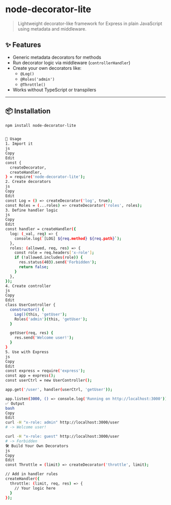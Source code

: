 # node-decorator-lite

> Lightweight decorator-like framework for Express in plain JavaScript using metadata and middleware.

## ✨ Features

- Generic metadata decorators for methods
- Run decorator logic via middleware (`controllerHandler`)
- Create your own decorators like:
  - `@Log()`
  - `@Roles('admin')`
  - `@Throttle()`
- Works without TypeScript or transpilers

---

## 📦 Installation

```bash
npm install node-decorator-lite


🔧 Usage
1. Import it
js
Copy
Edit
const {
  createDecorator,
  createHandler,
} = require('node-decorator-lite');
2. Create decorators
js
Copy
Edit
const Log = () => createDecorator('log', true);
const Roles = (...roles) => createDecorator('roles', roles);
3. Define handler logic
js
Copy
Edit
const handler = createHandler({
  log: (_val, req) => {
    console.log(`[LOG] ${req.method} ${req.path}`);
  },
  roles: (allowed, req, res) => {
    const role = req.headers['x-role'];
    if (!allowed.includes(role)) {
      res.status(403).send('Forbidden');
      return false;
    }
  },
});
4. Create controller
js
Copy
Edit
class UserController {
  constructor() {
    Log()(this, 'getUser');
    Roles('admin')(this, 'getUser');
  }

  getUser(req, res) {
    res.send('Welcome user!');
  }
}
5. Use with Express
js
Copy
Edit
const express = require('express');
const app = express();
const userCtrl = new UserController();

app.get('/user', handler(userCtrl, 'getUser'));

app.listen(3000, () => console.log('Running on http://localhost:3000'));
✅ Output
bash
Copy
Edit
curl -H "x-role: admin" http://localhost:3000/user
# -> Welcome user!

curl -H "x-role: guest" http://localhost:3000/user
# -> Forbidden
🛠️ Build Your Own Decorators
js
Copy
Edit
const Throttle = (limit) => createDecorator('throttle', limit);

// Add in handler rules
createHandler({
  throttle: (limit, req, res) => {
    // Your logic here
  }
});